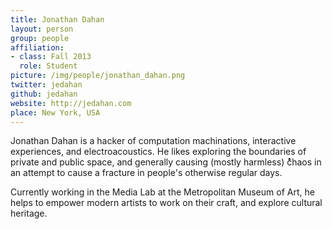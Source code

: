 ```yaml
---
title: Jonathan Dahan
layout: person
group: people
affiliation:
- class: Fall 2013
  role: Student
picture: /img/people/jonathan_dahan.png
twitter: jedahan
github: jedahan
website: http://jedahan.com
place: New York, USA
---
```

Jonathan Dahan is a hacker of computation machinations, interactive experiences, and electroacoustics. He likes exploring the boundaries of private and public space, and generally causing (mostly harmless) c̉̊haos in an attempt to cause a fracture in people's otherwise regular days.

Currently working in the Media Lab at the Metropolitan Museum of Art, he helps to empower modern artists to work on their craft, and explore cultural heritage.
